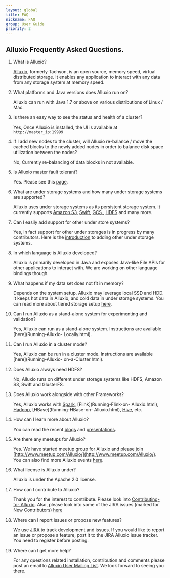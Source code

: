 ```yaml
---
layout: global
title: FAQ
nickname: FAQ
group: User Guide
priority: 2
---
```


## Alluxio Frequently Asked Questions.

1. What is Alluxio?

   [Alluxio](http://www.alluxio.org/), formerly Tachyon, is an open source, memory speed, virtual
   distributed storage. It enables any application to interact with any data from any storage
   system at memory speed.

2. What platforms and Java versions does Alluxio run on?

   Alluxio can run with Java 1.7 or above on various distributions of Linux / Mac.

3. Is there an easy way to see the status and health of a cluster?

   Yes, Once Alluxio is installed, the UI is available at `http://master_ip:19999`

4. If I add new nodes to the cluster, will Alluxio re-balance / move the cached blocks to the newly
added nodes in order to balance disk space utilization between the nodes?

   No, Currently re-balancing of data blocks in not available.

5. Is Alluxio master fault tolerant?

   Yes. Please see this [page](Running-Alluxio-Fault-Tolerant.html).

6. What are under storage systems and how many under storage systems are supported?

   Alluxio uses under storage systems as its persistent storage system. It currently supports [Amazon
   S3](Configuring-Alluxio-with-S3.html), [Swift](Configuring-Alluxio-with-Swift.html), [GCS
   ](Configuring-Alluxio-with-GCS.html), [HDFS](Configuring-Alluxio-with-HDFS.html) and many more.

7. Can I easily add support for other under store systems?

   Yes, in fact support for other under storages is in progress by many contributors. Here is the
   [introduction](Integrating-Under-Storage-Systems.html) to adding other under storage systems.

8. In which language is Alluxio developed?

   Alluxio is primarily developed in Java and exposes Java-like File APIs for other applications to
   interact with. We are working on other language bindings though.

9. What happens if my data set does not fit in memory?

   Depends on the system setup, Alluxio may leverage local SSD and HDD. It keeps hot data in
   Alluxio, and cold data in under storage systems. You can read more about tiered storage setup 
   [here](Tiered-Storage-on-Alluxio.html).

10. Can I run Alluxio as a stand-alone system for experimenting and validation?

    Yes, Alluxio can run as a stand-alone system. Instructions are available [here](Running-Alluxio-
    Locally.html).

11. Can I run Alluxio in a cluster mode?

    Yes, Alluxio can be run in a cluster mode. Instructions are available [here](Running-Alluxio-
    on-a-Cluster.html).

12. Does Alluxio always need HDFS?

    No, Alluxio runs on different under storage systems like HDFS, Amazon S3, Swift and GlusterFS.

13. Does Alluxio work alongside with other Frameworks?

    Yes, Alluxio works with [Spark](Running-Spark-on-Alluxio.html), [Flink](Running-Flink-on-
    Alluxio.html), [Hadoop](Running-Hadoop-MapReduce-on-Alluxio.html),  [HBase](Running-HBase-on-
    Alluxio.html), [Hive](Running-Hive-with-Alluxio.html), etc.

14. How can I learn more about Alluxio?

    You can read the recent [blogs](/resources/posts) and [presentations](/resources/presentations).

15. Are there any meetups for Alluxio?

    Yes. We have started meetup group for Alluxio and please join
    [http://www.meetup.com/Alluxio/](http://www.meetup.com/Alluxio/). You can also find more
    Alluxio events [here](/resources/events).

16. What license is Alluxio under?

    Alluxio is under the Apache 2.0 license.

17. How can I contribute to Alluxio?

    Thank you for the interest to contribute. Please look into [Contributing-to-
    Alluxio](/contribute). Also, please look into some of the JIRA issues (marked for New
    Contributors) [here](https://alluxio.atlassian.net/browse/ALLUXIO-2532?jql=project%20%3D%20ALLUXIO%20AND%20status%20%3D%20Open%20AND%20labels%20%3D%20NewContributor%20AND%20assignee%20in%20(EMPTY))

18. Where can I report issues or propose new features?

    We use [JIRA](https://alluxio.atlassian.net/projects/ALLUXIO) to track development and issues.
    If you would like to report an issue or propose a feature, post it to the JIRA Alluxio issue
    tracker. You need to register before posting.

19. Where can I get more help?

    For any questions related installation, contribution and comments please post an email to
    [Alluxio User Mailing List](https://groups.google.com/forum/?fromgroups#!forum/alluxio-users).
    We look forward to seeing you there.
